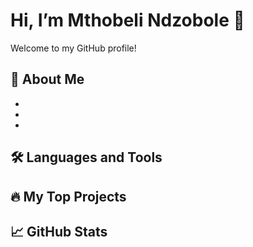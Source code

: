 # Hi, I’m Mthobeli Ndzobole 👋

Welcome to my GitHub profile! 

## 🚀 About Me

*
*
*

## 🛠️ Languages and Tools



## 🔥 My Top Projects



## 📈 GitHub Stats
